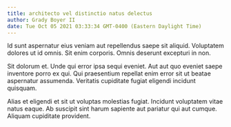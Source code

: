 ```yaml
---
title: architecto vel distinctio natus delectus
author: Grady Boyer II
date: Tue Oct 05 2021 03:33:34 GMT-0400 (Eastern Daylight Time)
---
```

Id sunt aspernatur eius veniam aut repellendus saepe sit aliquid. Voluptatem dolores ut id omnis. Sit enim corporis. Omnis deserunt excepturi in non.

 Sit dolorum et. Unde qui error ipsa sequi eveniet. Aut aut quo eveniet saepe inventore porro ex qui. Qui praesentium repellat enim error sit ut beatae aspernatur assumenda. Veritatis cupiditate fugiat eligendi incidunt quisquam.

 Alias et eligendi et sit ut voluptas molestias fugiat. Incidunt voluptatem vitae natus eaque. Ab suscipit sint harum sapiente aut pariatur qui aut cumque. Aliquam cupiditate provident.